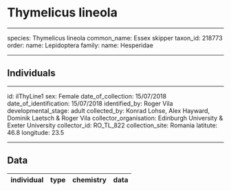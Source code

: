 # Thymelicus lineola

---
species: Thymelicus lineola
common_name: Essex skipper
taxon_id: 218773
order:
  name: Lepidoptera
family:
  name: Hesperidae

---

## Individuals

---
id: ilThyLine1
sex: Female
date_of_collection: 15/07/2018
date_of_identification: 15/07/2018
identified_by: Roger Vila
developmental_stage: adult
collected_by: Konrad Lohse, Alex Hayward, Dominik Laetsch & Roger Vila
collector_organisation: Edinburgh University & Exeter University
collector_id: RO_TL_822
collection_site: Romania
latitute: 46.8
longitude: 23.5

---

## Data

| individual | type       | chemistry      | data |
| ---------- | ---------- | -------------- | ---- |
